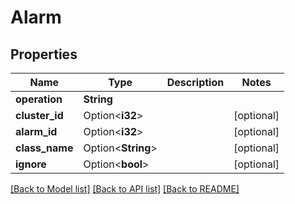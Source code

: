# Alarm

## Properties

Name | Type | Description | Notes
------------ | ------------- | ------------- | -------------
**operation** | **String** |  | 
**cluster_id** | Option<**i32**> |  | [optional]
**alarm_id** | Option<**i32**> |  | [optional]
**class_name** | Option<**String**> |  | [optional]
**ignore** | Option<**bool**> |  | [optional]

[[Back to Model list]](../README.md#documentation-for-models) [[Back to API list]](../README.md#documentation-for-api-endpoints) [[Back to README]](../README.md)


